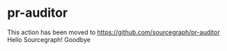 # pr-auditor

This action has been moved to https://github.com/sourcegraph/pr-auditor
Hello Sourcegraph!
Goodbye

